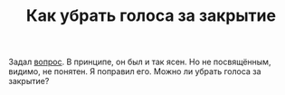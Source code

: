 ﻿---
title: "Как убрать голоса за закрытие"
se.owner.user_id: 188116
se.owner.display_name: "hedgehogues"
se.owner.link: "https://ru.meta.stackoverflow.com/users/188116/hedgehogues"
se.link: "https://ru.meta.stackoverflow.com/questions/11275/%d0%9a%d0%b0%d0%ba-%d1%83%d0%b1%d1%80%d0%b0%d1%82%d1%8c-%d0%b3%d0%be%d0%bb%d0%be%d1%81%d0%b0-%d0%b7%d0%b0-%d0%b7%d0%b0%d0%ba%d1%80%d1%8b%d1%82%d0%b8%d0%b5"
se.question_id: 11275
se.post_type: question
---
<p>Задал <a href="https://ru.stackoverflow.com/questions/1228778/%D0%9A%D0%B0c%D1%82%D0%BE%D0%BC%D0%BD%D1%8B%D0%B9-%D0%BF%D1%83%D1%82%D1%8C-%D0%B4%D0%BE-pypirc">вопрос</a>. В принципе, он был и так ясен. Но не посвящённым, видимо, не понятен. Я поправил его. Можно ли убрать голоса за закрытие?</p>
